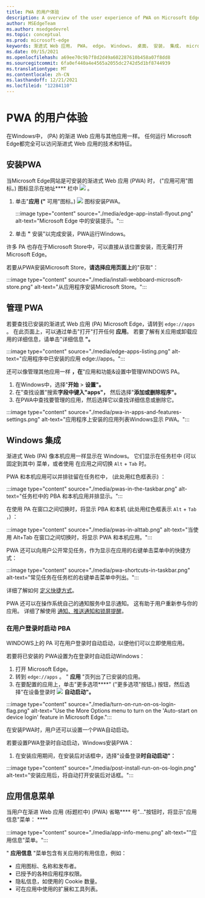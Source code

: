 ```yaml
---
title: PWA 的用户体验
description: A overview of the user experience of PWA on Microsoft Edge and Windows.
author: MSEdgeTeam
ms.author: msedgedevrel
ms.topic: conceptual
ms.prod: microsoft-edge
keywords: 渐进式 Web 应用， PWA， edge， Windows， 桌面， 安装， 集成， microsoft store， ux
ms.date: 09/15/2021
ms.openlocfilehash: a69ee70c9b7f8d2d49a602287610b458a07f8dd8
ms.sourcegitcommit: 6fa0ef440a4e4565a2055dc2742d5d1bf8744939
ms.translationtype: MT
ms.contentlocale: zh-CN
ms.lasthandoff: 12/21/2021
ms.locfileid: "12284110"
---
```

# <a name="the-user-experience-of-pwas"></a>PWA 的用户体验

在Windows中， (PA) 的渐进 Web 应用与其他应用一样。  任何运行 Microsoft Edge都完全可以访问渐进式 Web 应用的技术和特征。


<!-- ====================================================================== -->
## <a name="installing-a-pwa"></a>安装PWA

当Microsoft Edge网站是可安装的渐进式 Web 应用 (PWA) 时， ("应用可用"图标。) 图标显示在地址**** 栏中 ![ ](media/app-available-icon.png) 。

1.  单击"**应用 ("** 可用"图标。) ![ ](media/app-available-icon.png) 图标安装PWA。

    :::image type="content" source="./media/edge-app-install-flyout.png" alt-text="Microsoft Edge 中的安装提示。":::

1.  单击 **"** 安装"以完成安装，PWA运行Windows。

许多 PA 也存在于Microsoft Store中，可以直接从该位置安装，而无需打开Microsoft Edge。

若要从PWA安装Microsoft Store，**请选择应用页面上**的"获取"：

:::image type="content" source="./media/install-webboard-microsoft-store.png" alt-text="从应用程序安装Microsoft Store。":::


<!-- ====================================================================== -->
## <a name="managing-pwas"></a>管理 PWA

若要查找已安装的渐进式 Web 应用 (PA) Microsoft Edge，请转到 `edge://apps` 。  在此页面上，可以通过单击"打开"打开任何 **应用**。  若要了解有关应用或卸载应用的详细信息，请单击"详细信息 **"。**

:::image type="content" source="./media/edge-apps-listing.png" alt-text="应用程序中已安装的应用 edge://apps。":::

还可以像管理其他应用一样 **，在**"应用和功能&设置中管理WINDOWS PA。

1.  在Windows中，选择"**开始**  >  **设置"。**
1.  在"查找设置"搜索**字段中键入"apps"，** 然后选择"**添加或删除程序"。**
1.  在PWA中查找要管理的应用，然后选择它以查找详细信息或删除它。

:::image type="content" source="./media/pwa-in-apps-and-features-settings.png" alt-text="应用程序上安装的应用列表Windows显示 PWA。":::


<!-- ====================================================================== -->
## <a name="windows-integration"></a>Windows 集成

渐进式 Web (PA) 像本机应用一样显示在 Windows。 它们显示在任务栏中 (可以固定到其中) 菜单，或者使用 在应用之间切换 `Alt` + `Tab` 时。

PWA 和本机应用可以并排驻留在任务栏中， (此处用红色框表示) ：

:::image type="content" source="./media/pwas-in-the-taskbar.png" alt-text="任务栏中的 PBA 和本机应用并排显示。":::

在使用 PA 在窗口之间切换时，将显示 PBA 和本机 (此处用红色框表示 `Alt` + `Tab` ，) ：

:::image type="content" source="./media/pwas-in-alttab.png" alt-text="当使用 Alt+Tab 在窗口之间切换时，将显示 PWA 和本机应用。":::

PWA 还可以向用户公开常见任务，作为显示在应用的右键单击菜单中的快捷方式：

:::image type="content" source="./media/pwa-shortcuts-in-taskbar.png" alt-text="常见任务在任务栏的右键单击菜单中列出。":::

详细了解如何 [定义快捷方式](./how-to/shortcuts.md)。

PWA 还可以在操作系统自己的通知服务中显示通知。 这有助于用户重新参与你的应用。 详细了解使用 [通知、推送通知和锁屏提醒](./how-to/notifications-badges.md)。

### <a name="starting-pwas-when-the-user-signs-in"></a>在用户登录时启动 PBA

WINDOWS上的 PA 可在用户登录时自动启动，以便他们可以立即使用应用。

若要将已安装的 PWA设置为在登录时自动启动Windows：

1.  打开 Microsoft Edge。
1.  转到 `edge://apps` 。  " **应用** "页列出了已安装的应用。
1.  在要配置的应用上，单击"更多选项****" ("更多选项"按钮。) 按钮，然后选择"在设备登录时 ![ ](./media/edge-apps-more-options.png) **自动启动"。**

:::image type="content" source="./media/turn-on-run-on-os-login-flag.png" alt-text="Use the More Options menu to turn on the 'Auto-start on device login' feature in Microsoft Edge.":::

在安装PWA时，用户还可以设置一个PWA自动启动。

若要设置PWA登录时自动启动，Windows安装PWA：

1.  在安装应用期间，在安装后对话框中，选择"设备登录**时自动启动"：**

:::image type="content" source="./media/post-install-run-on-os-login.png" alt-text="安装应用后，将自动打开安装后对话框。":::


<!-- ====================================================================== -->
## <a name="app-info-menu"></a>应用信息菜单

当用户在渐进 Web 应用 (标题栏中)  (PWA) 省略**** 号"..."按钮时，将显示"应用信息"菜单： ****

:::image type="content" source="./media/app-info-menu.png" alt-text="&quot;应用信息&quot;菜单。":::

" **应用信息** "菜单包含有关应用的有用信息，例如：

*  应用图标、名称和发布者。
*  已授予的各种应用程序权限。
*  隐私信息，如使用的 Cookie 数量。
*  可在应用中使用的扩展和工具列表。
